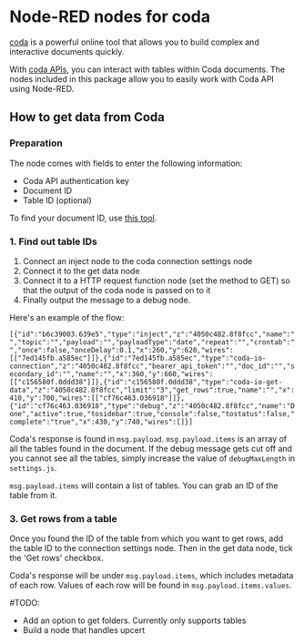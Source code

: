 # Node-RED nodes for coda

[coda](https://coda.io/ "coda") is a powerful  online tool that allows you to build complex and interactive documents quickly.

With [coda APIs](https://coda.io/developers/apis/v1beta1 "coda.io APIs"), you can interact with tables within Coda documents. The nodes included in this package allow you to easily work with Coda API using Node-RED.

## How to get data from Coda
### Preparation
The node comes with fields to enter the following information:
  - Coda API authentication key
  - Document ID
  - Table ID (optional)

To find your document ID, use [this tool](https://coda.io/developers/apis/v1beta1#doc-ids).

### 1. Find out table IDs
1. Connect an inject node to the coda connection settings node
2. Connect it to the get data node
3. Connect it to a HTTP request function node (set the method to GET) so that the output of the coda node is passed on to it
4. Finally output the message to a debug node.

Here's an example of the flow:

```[{"id":"b6c39003.639e5","type":"inject","z":"4050c482.8f8fcc","name":"","topic":"","payload":"","payloadType":"date","repeat":"","crontab":"","once":false,"onceDelay":0.1,"x":260,"y":620,"wires":[["7ed145fb.a585ec"]]},{"id":"7ed145fb.a585ec","type":"coda-io-connection","z":"4050c482.8f8fcc","bearer_api_token":"","doc_id":"","secondary_id":"","name":"","x":360,"y":660,"wires":[["c156580f.0ddd38"]]},{"id":"c156580f.0ddd38","type":"coda-io-get-data","z":"4050c482.8f8fcc","limit":"3","get_rows":true,"name":"","x":410,"y":700,"wires":[["cf76c463.036918"]]},{"id":"cf76c463.036918","type":"debug","z":"4050c482.8f8fcc","name":"Done","active":true,"tosidebar":true,"console":false,"tostatus":false,"complete":"true","x":430,"y":740,"wires":[]}]```

Coda's response is found in `msg.payload`. `msg.payload.items` is an array of all the tables found in the document. If the debug message gets cut off and you cannot see all the tables, simply increase the value of `debugMaxLength` in `settings.js`.

 `msg.payload.items` will contain a list of tables. You can grab an ID of the table from it.


### 3. Get rows from a table
Once you found the ID of the table from which you want to get rows, add the table ID to the connection settings node. Then in the get data node, tick the 'Get rows' checkbox.

Coda's response will be under `msg.payload.items`, which includes metadata of each row. Values of each row will be found in `msg.payload.items.values`.


#TODO:
- Add an option to get folders. Currently only supports tables
- Build a node that handles upcert
